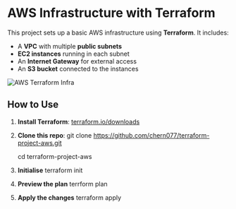 #  AWS Infrastructure with Terraform

This project sets up a basic AWS infrastructure using **Terraform**. It includes:

- A **VPC** with multiple **public subnets**
- **EC2 instances** running in each subnet
- An **Internet Gateway** for external access
- An **S3 bucket** connected to the instances

![AWS Terraform Infra](https://github.com/user-attachments/assets/5762f919-2a09-4e5b-a016-1d1efea1af6b)



##  How to Use

1. **Install Terraform**: [terraform.io/downloads](https://terraform.io/downloads)
2. **Clone this repo**:
   git clone https://github.com/chern077/terraform-project-aws.git

   cd terraform-project-aws
3. **Initialise**
   terraform init
4. **Preview the plan**
   terrform plan
5. **Apply the changes**
   terraform apply

   


